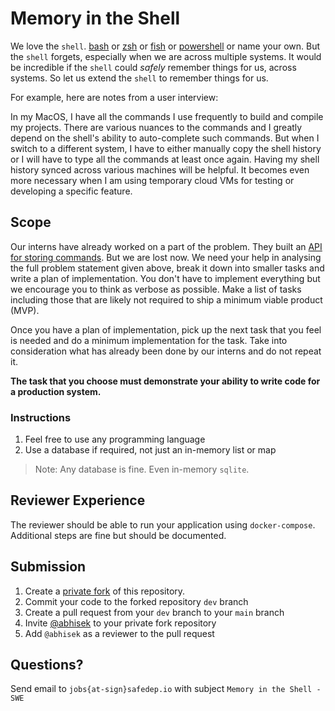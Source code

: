 # Memory in the Shell

We love the `shell`. [bash](#) or [zsh](#) or [fish](#) or [powershell](#) or name
your own. But the `shell` forgets, especially when we are across multiple
systems. It would be incredible if the `shell` could *safely* remember things for us,
across systems. So let us extend the `shell` to remember things for us.

For example, here are notes from a user interview:

In my MacOS, I have all the commands I use frequently to build and compile my
projects. There are various nuances to the commands and I greatly depend on the
shell's ability to auto-complete such commands. But when I switch to
a different system, I have to either manually copy the shell history or I will
have to type all the commands at least once again. Having my shell history
synced across various machines will be helpful. It becomes even more necessary
when I am using temporary cloud VMs for testing or developing a specific
feature.

## Scope

Our interns have already worked on a part of the problem. They built an [API
for storing commands](https://github.com/safedep-hiring/swe-intern-problem-1).
But we are lost now. We need your help in analysing the full problem statement
given above, break it down into smaller tasks and write a plan of
implementation. You don't have to implement everything but we encourage you to
think as verbose as possible. Make a list of tasks including those that are
likely not required to ship a minimum viable product (MVP).

Once you have a plan of implementation, pick up the next task that you feel is
needed and do a minimum implementation for the task. Take into consideration
what has already been done by our interns and do not repeat it.

**The task that you choose must demonstrate your ability to write code for a production system.**

### Instructions

1. Feel free to use any programming language
2. Use a database if required, not just an in-memory list or map

> Note: Any database is fine. Even in-memory `sqlite`.

## Reviewer Experience

The reviewer should be able to run your application using
`docker-compose`. Additional steps are fine but should be documented.

## Submission

1. Create a [private fork](https://docs.github.com/en/pull-requests/collaborating-with-pull-requests/working-with-forks/fork-a-repo) of this repository.
2. Commit your code to the forked repository `dev` branch
3. Create a pull request from your `dev` branch to your `main` branch
4. Invite [@abhisek](https://github.com/abhisek) to your private fork repository
5. Add `@abhisek` as a reviewer to the pull request

## Questions?

Send email to `jobs{at-sign}safedep.io` with subject `Memory in the Shell - SWE`
